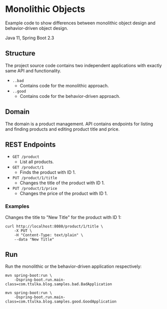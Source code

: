 # Monolithic Objects

Example code to show differences between monolithic object design and behavior-driven object design.

Java 11, Spring Boot 2.3

## Structure

The project source code contains two independent applications with exactly same API and functionality.

- `..bad`
    - Contains code for the monolithic approach. 
- `..good`
    - Contains code for the behavior-driven approach.

## Domain

The domain is a product management. API contains endpoints for listing and finding products and editing product title and price.

## REST Endpoints

- `GET /product`
    - List all products.
- `GET /product/1`
    - Finds the product with ID 1.
- `PUT /product/1/title`
    - Changes the title of the product with ID 1.
- `PUT /product/1/price`
    - Changes the price of the product with ID 1.
    
### Examples
Changes the title to "New Title" for the product with ID 1:
```
curl http://localhost:8080/product/1/title \
    -X PUT \
    -H "Content-Type: text/plain" \
    --data "New Title"
```

## Run
Run the monolithic or the behavior-driven application respectively:
```
mvn spring-boot:run \
    -Dspring-boot.run.main-class=com.ttulka.blog.samples.bad.BadApplication
```
```
mvn spring-boot:run \
    -Dspring-boot.run.main-class=com.ttulka.blog.samples.good.GoodApplication
```